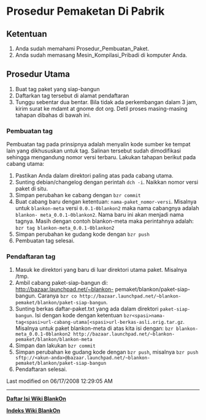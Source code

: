 # Prosedur Pemaketan Di Pabrik
## Ketentuan
   1. Anda sudah memahami Prosedur_Pembuatan_Paket.
   2. Anda sudah memasang Mesin_Kompilasi_Pribadi di komputer Anda.
## Prosedur Utama
   1. Buat tag paket yang siap-bangun
   2. Daftarkan tag tersebut di alamat pendaftaran
   3. Tunggu sebentar dua bentar. Bila tidak ada perkembangan dalam 3 jam,
      kirim surat ke mdamt at gnome dot org.
Detil proses masing-masing tahapan dibahas di bawah ini.
### Pembuatan tag
Pembuatan tag pada prinsipnya adalah menyalin kode sumber ke tempat lain yang
dikhususkan untuk tag. Salinan tersebut sudah dimodifikasi sehingga mengandung
nomor versi terbaru.
Lakukan tahapan berikut pada cabang utama:
   1. Pastikan Anda dalam direktori paling atas pada cabang utama.
   2. Sunting debian/changelog dengan perintah `dch -i`. Naikkan nomor versi
      paket di situ.
   3. Simpan perubahan ke cabang dengan `bzr commit`
   4. Buat cabang baru dengan ketentuan: `nama-paket_nomor-versi`. Misalnya untuk
      `blankon-meta` versi `0.0.1-0blankon2` maka nama cabangnya adalah `blankon-
      meta_0.0.1-0blankon2`. Nama baru ini akan menjadi nama tagnya. Masih
      dengan contoh blankon-meta maka perintahnya adalah: `bzr tag blankon-meta_0.0.1-0blankon2`
   5. Simpan perubahan ke gudang kode dengan `bzr push`
   6. Pembuatan tag selesai.
### Pendaftaran tag
   1. Masuk ke direktori yang baru di luar direktori utama paket. Misalnya /tmp.
   2. Ambil cabang paket-siap-bangun di: ​http://bazaar.launchpad.net/~blankon-
      pemaket/blankon/paket-siap-bangun. Caranya `bzr co http://bazaar.launchpad.net/~blankon-pemaket/blankon/paket-siap-bangun`.
   3. Sunting berkas daftar-paket.txt yang ada dalam direktori `paket-siap-bangun`. Isi dengan kode dengan ketentuan 
      `bzr<spasi>nama-tag<spasi>url-cabang-utama[<spasi>url-berkas-asli.orig.tar.gz`. Misalnya untuk paket
      blankon-meta di atas kita isi dengan:
      `bzr blankon-meta_0.0.1-0blankon2 http://bazaar.launchpad.net/~blankon-pemaket/blankon/blankon-meta`
   4. Simpan dan lakukan `bzr commit`
   5. Simpan perubahan ke gudang kode dengan `bzr push`, misalnya
      `bzr push sftp://<akun-anda>@bazaar.launchpad.net/~blankon-pemaket/blankon/paket-siap-bangun`
   6. Pendaftaran selesai.

Last modified on 06/17/2008 12:29:05 AM
 
 
---
[**Daftar Isi Wiki BlankOn**](/DaftarIsi/README.md)
 
[**Indeks Wiki BlankOn**](/Indeks.md)
